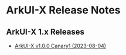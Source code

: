 # ArkUI-X Release Notes

## ArkUI-X 1.x Releases

* [ArkUI-X v1.0.0 Canary1 (2023-08-04)](ArkUI-X-v1.0.0-canary1.md)
